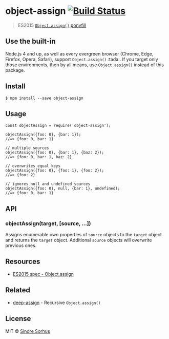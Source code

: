 <h1 id="object-assign-%21build-status">object-assign <a href="https://travis-ci.org/sindresorhus/object-assign"><img src="https://travis-ci.org/sindresorhus/object-assign.svg?branch=master" alt="Build Status" /></a></h1>

<blockquote>
  <p>ES2015 <a href="http://www.2ality.com/2014/01/object-assign.html"><code>Object.assign()</code></a> <a href="https://ponyfill.com">ponyfill</a></p>
</blockquote>

<h2 id="use-the-built-in">Use the built-in</h2>

<p>Node.js 4 and up, as well as every evergreen browser (Chrome, Edge, Firefox, Opera, Safari),
support <code>Object.assign()</code> :tada:. If you target only those environments, then by all
means, use <code>Object.assign()</code> instead of this package.</p>

<h2 id="install">Install</h2>

<pre><code>$ npm install --save object-assign
</code></pre>

<h2 id="usage">Usage</h2>

<pre><code class="js">const objectAssign = require('object-assign');

objectAssign({foo: 0}, {bar: 1});
//=&gt; {foo: 0, bar: 1}

// multiple sources
objectAssign({foo: 0}, {bar: 1}, {baz: 2});
//=&gt; {foo: 0, bar: 1, baz: 2}

// overwrites equal keys
objectAssign({foo: 0}, {foo: 1}, {foo: 2});
//=&gt; {foo: 2}

// ignores null and undefined sources
objectAssign({foo: 0}, null, {bar: 1}, undefined);
//=&gt; {foo: 0, bar: 1}
</code></pre>

<h2 id="api">API</h2>

<h3 id="objectassigntarget%2C-source%2C-...">objectAssign(target, [source, ...])</h3>

<p>Assigns enumerable own properties of <code>source</code> objects to the <code>target</code> object and returns the <code>target</code> object. Additional <code>source</code> objects will overwrite previous ones.</p>

<h2 id="resources">Resources</h2>

<ul>
<li><a href="https://people.mozilla.org/~jorendorff/es6-draft.html#sec-object.assign">ES2015 spec - Object.assign</a></li>
</ul>

<h2 id="related">Related</h2>

<ul>
<li><a href="https://github.com/sindresorhus/deep-assign">deep-assign</a> - Recursive <code>Object.assign()</code></li>
</ul>

<h2 id="license">License</h2>

<p>MIT © <a href="https://sindresorhus.com">Sindre Sorhus</a></p>
